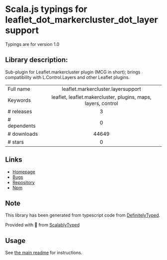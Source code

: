 
# Scala.js typings for leaflet_dot_markercluster_dot_layersupport

Typings are for version 1.0

## Library description:
Sub-plugin for Leaflet.markercluster plugin (MCG in short); brings compatibility with L.Control.Layers and other Leaflet plugins.

|                    |                 |
| ------------------ | :-------------: |
| Full name          | leaflet.markercluster.layersupport |
| Keywords           | leaflet, leaflet.makercluster, plugins, maps, layers, control |
| # releases         | 3 |
| # dependents       | 0 |
| # downloads        | 44649 |
| # stars            | 0 |

## Links
- [Homepage](https://github.com/ghybs/Leaflet.MarkerCluster.LayerSupport#readme)
- [Bugs](https://github.com/ghybs/Leaflet.MarkerCluster.LayerSupport/issues)
- [Repository](https://github.com/ghybs/Leaflet.MarkerCluster.LayerSupport)
- [Npm](https://www.npmjs.com/package/leaflet.markercluster.layersupport)
    


## Note
This library has been generated from typescript code from [DefinitelyTyped](https://definitelytyped.org).

Provided with :purple_heart: from [ScalablyTyped](https://github.com/oyvindberg/ScalablyTyped)

## Usage
See [the main readme](../../readme.md) for instructions.


